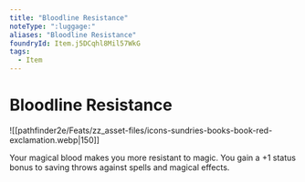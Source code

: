 ```yaml
---
title: "Bloodline Resistance"
noteType: ":luggage:"
aliases: "Bloodline Resistance"
foundryId: Item.j5DCqhl8Mil57WkG
tags:
  - Item
---
```


# Bloodline Resistance
![[pathfinder2e/Feats/zz_asset-files/icons-sundries-books-book-red-exclamation.webp|150]]

Your magical blood makes you more resistant to magic. You gain a +1 status bonus to saving throws against spells and magical effects.
